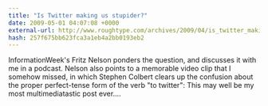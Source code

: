 ```yaml
---
title: "Is Twitter making us stupider?"
date: 2009-05-01 04:07:08 +0000
external-url: http://www.roughtype.com/archives/2009/04/is_twitter_maki.php
hash: 257f675bb623fca3a1eb4a2bb0193eb2
---
```


InformationWeek's Fritz Nelson ponders the question, and discusses it with me in a podcast. Nelson also points to a memorable video clip that I somehow missed, in which Stephen Colbert clears up the confusion about the proper perfect-tense form of the verb "to twitter": This may well be my most multimediatastic post ever....
